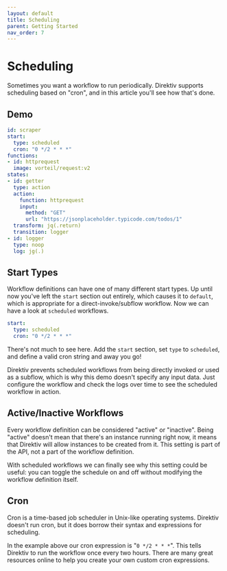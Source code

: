 ```yaml
---
layout: default
title: Scheduling
parent: Getting Started
nav_order: 7
---
```

# Scheduling

Sometimes you want a workflow to run periodically. Direktiv supports scheduling based on "cron", and in this article you'll see how that's done.

## Demo

```yaml
id: scraper
start:
  type: scheduled
  cron: "0 */2 * * *"
functions:
- id: httprequest
  image: vorteil/request:v2
states:
- id: getter
  type: action
  action:
    function: httprequest
    input: 
      method: "GET"
      url: "https://jsonplaceholder.typicode.com/todos/1"
  transform: jq(.return)
  transition: logger
- id: logger
  type: noop
  log: jg(.)

```

## Start Types

Workflow definitions can have one of many different start types. Up until now you've left the `start` section out entirely, which causes it to `default`, which is appropriate for a direct-invoke/subflow workflow. Now we can have a look at `scheduled` workflows.

```yaml
start:
  type: scheduled
  cron: "0 */2 * * *"
```

There's not much to see here. Add the `start` section, set `type` to `scheduled`, and define a valid cron string and away you go!

Direktiv prevents scheduled workflows from being directly invoked or used as a subflow, which is why this demo doesn't specify any input data. Just configure the workflow and check the logs over time to see the scheduled workflow in action.

## Active/Inactive Workflows

Every workflow definition can be considered "active" or "inactive". Being "active" doesn't mean that there's an instance running right now, it means that Direktiv will allow instances to be created from it. This setting is part of the API, not a part of the workflow definition.

With scheduled workflows we can finally see why this setting could be useful: you can toggle the schedule on and off without modifying the workflow definition itself.

## Cron

Cron is a time-based job scheduler in Unix-like operating systems. Direktiv doesn't run cron, but it does borrow their syntax and expressions for scheduling.

In the example above our cron expression is "`0 */2 * * *`". This tells Direktiv to run the workflow once every two hours. There are many great resources online to help you create your own custom cron expressions.
